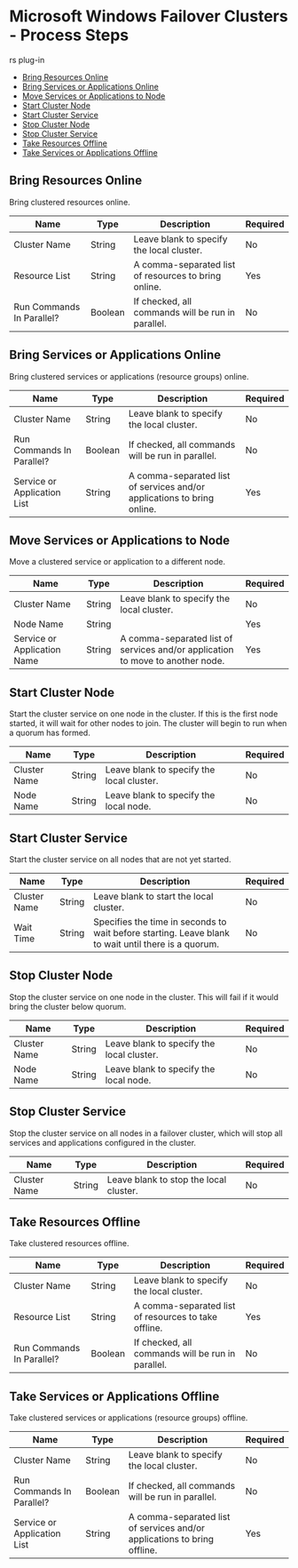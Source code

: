 
# Microsoft Windows Failover Clusters - Process Steps
rs plug-in

* [Bring Resources Online](#bring_resources_online)
* [Bring Services or Applications Online](#bring_services_or_applications_online)
* [Move Services or Applications to Node](#move_services_or_applications_to_node)
* [Start Cluster Node](#start_cluster_node)
* [Start Cluster Service](#start_cluster_service)
* [Stop Cluster Node](#stop_cluster_node)
* [Stop Cluster Service](#stop_cluster_service)
* [Take Resources Offline](#take_resources_offline)
* [Take Services or Applications Offline](#take_services_or_applications_offline)


## Bring Resources Online

Bring clustered resources online.


| Name | Type | Description                                                                                                          | Required |
| ---- | ---- | -------------------------------------------------------------------------------------------------------------------- | -------- |
| Cluster Name | String | Leave blank to specify the local cluster. | No |
| Resource List | String | A comma-separated list of resources to bring online. | Yes |
| Run Commands In Parallel? | Boolean | If checked, all commands will be run in parallel. | No |

## Bring Services or Applications Online

Bring clustered services or applications (resource groups) online.


| Name | Type | Description                                                                                                          | Required |
| ---- | ---- | -------------------------------------------------------------------------------------------------------------------- | -------- |
| Cluster Name | String | Leave blank to specify the local cluster. | No |
| Run Commands In Parallel? | Boolean | If checked, all commands will be run in parallel. | No |
| Service or Application List | String | A comma-separated list of services and/or applications to bring online. | Yes |

## Move Services or Applications to Node

Move a clustered service or application to a different node.


| Name | Type | Description                                                                                                          | Required |
| ---- | ---- | -------------------------------------------------------------------------------------------------------------------- | -------- |
| Cluster Name | String | Leave blank to specify the local cluster. | No |
| Node Name | String |  | Yes |
| Service or Application Name | String | A comma-separated list of services and/or application to move to another node. | Yes |

## Start Cluster Node

Start the cluster service on one node in the cluster. If this is the first node started, it will wait for other nodes to join. The cluster will begin to run when a quorum has formed.



| Name | Type | Description                                                                                                          | Required |
| ---- | ---- | -------------------------------------------------------------------------------------------------------------------- | -------- |
| Cluster Name | String | Leave blank to specify the local cluster. | No |
| Node Name | String | Leave blank to specify the local node. | No |

## Start Cluster Service

Start the cluster service on all nodes that are not yet started.


| Name | Type | Description                                                                                                          | Required |
| ---- | ---- | -------------------------------------------------------------------------------------------------------------------- | -------- |
| Cluster Name | String | Leave blank to start the local cluster. | No |
| Wait Time | String | Specifies the time in seconds to wait before starting. Leave blank to wait until there is a quorum. | No |

## Stop Cluster Node

Stop the cluster service on one node in the cluster. This will fail if it would bring the cluster below quorum.



| Name | Type | Description                                                                                                          | Required |
| ---- | ---- | -------------------------------------------------------------------------------------------------------------------- | -------- |
| Cluster Name | String | Leave blank to specify the local cluster. | No |
| Node Name | String | Leave blank to specify the local node. | No |

## Stop Cluster Service

Stop the cluster service on all nodes in a failover cluster, which will stop all services and applications configured in the cluster.



| Name | Type | Description                                                                                                          | Required |
| ---- | ---- | -------------------------------------------------------------------------------------------------------------------- | -------- |
| Cluster Name | String | Leave blank to stop the local cluster. | No |

## Take Resources Offline

Take clustered resources offline.


| Name | Type | Description                                                                                                          | Required |
| ---- | ---- | -------------------------------------------------------------------------------------------------------------------- | -------- |
| Cluster Name | String | Leave blank to specify the local cluster. | No |
| Resource List | String | A comma-separated list of resources to take offline. | Yes |
| Run Commands In Parallel? | Boolean | If checked, all commands will be run in parallel. | No |

## Take Services or Applications Offline

Take clustered services or applications (resource groups) offline.


| Name | Type | Description                                                                                                          | Required |
| ---- | ---- | -------------------------------------------------------------------------------------------------------------------- | -------- |
| Cluster Name | String | Leave blank to specify the local cluster. | No |
| Run Commands In Parallel? | Boolean | If checked, all commands will be run in parallel. | No |
| Service or Application List | String | A comma-separated list of services and/or applications to bring offline. | Yes |


